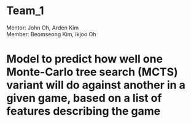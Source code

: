 # Team_1

Mentor: John Oh, Arden Kim  
Member: Beomseong Kim, Ikjoo Oh

# Model to predict how well one Monte-Carlo tree search (MCTS) variant will do against another in a given game, based on a list of features describing the game
